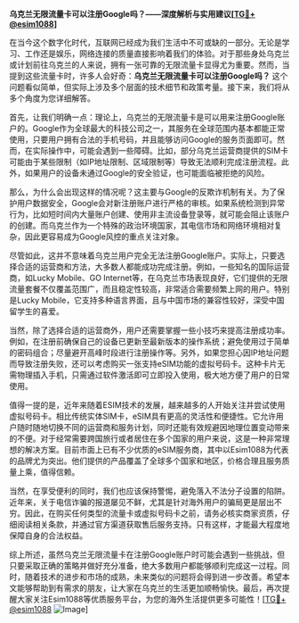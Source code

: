 **乌克兰无限流量卡可以注册Google吗？——深度解析与实用建议[[TG💪+ @esim1088](https://t.me/s/esim1088)]**

在当今这个数字化时代，互联网已经成为我们生活中不可或缺的一部分。无论是学习、工作还是娱乐，网络连接的质量直接影响着我们的体验。对于那些身处乌克兰或计划前往乌克兰的人来说，拥有一张可靠的无限流量卡显得尤为重要。然而，当提到这些流量卡时，许多人会好奇：**乌克兰无限流量卡可以注册Google吗？** 这个问题看似简单，但实际上涉及多个层面的技术细节和政策考量。接下来，我们将从多个角度为您详细解答。

首先，让我们明确一点：理论上，乌克兰的无限流量卡是可以用来注册Google账户的。Google作为全球最大的科技公司之一，其服务在全球范围内基本都能正常使用，只要用户拥有合法的手机号码，并且能够访问Google的服务页面即可。然而，在实际操作中，可能会遇到一些障碍。比如，部分乌克兰运营商提供的SIM卡可能由于某些限制（如IP地址限制、区域限制等）导致无法顺利完成注册流程。此外，如果用户的设备未通过Google的安全验证，也可能面临被拒绝的风险。

那么，为什么会出现这样的情况呢？这主要与Google的反欺诈机制有关。为了保护用户数据安全，Google会对新注册账户进行严格的审核。如果系统检测到异常行为，比如短时间内大量账户创建、使用非主流设备登录等，就可能会阻止该账户的创建。而乌克兰作为一个特殊的政治环境国家，其电信市场和网络环境相对复杂，因此更容易成为Google风控的重点关注对象。

尽管如此，这并不意味着乌克兰用户完全无法注册Google账户。实际上，只要选择合适的运营商和方法，大多数人都能成功完成注册。例如，一些知名的国际运营商，如Lucky Mobile、GO Internet等，在乌克兰市场表现良好，它们提供的无限流量套餐不仅覆盖范围广，而且稳定性较高，非常适合需要频繁上网的用户。特别是Lucky Mobile，它支持多种语言界面，且与中国市场的兼容性较好，深受中国留学生的喜爱。

当然，除了选择合适的运营商外，用户还需要掌握一些小技巧来提高注册成功率。例如，在注册前确保自己的设备已更新至最新版本的操作系统；避免使用过于简单的密码组合；尽量避开高峰时段进行注册操作等。另外，如果您担心因IP地址问题而导致注册失败，还可以考虑购买一张支持eSIM功能的虚拟号码卡。这种卡片无需物理插入手机，只需通过软件激活即可立即投入使用，极大地方便了用户的日常使用。

值得一提的是，近年来随着ESIM技术的发展，越来越多的人开始关注并尝试使用虚拟号码卡。相比传统实体SIM卡，eSIM具有更高的灵活性和便捷性。它允许用户随时随地切换不同的运营商和服务计划，同时还能有效规避因地理位置变动带来的不便。对于经常需要跨国旅行或者居住在多个国家的用户来说，这是一种非常理想的解决方案。目前市面上已有不少优质的eSIM服务商，其中以Esim1088为代表的品牌尤为突出。他们提供的产品覆盖了全球多个国家和地区，价格合理且服务质量上乘，值得信赖。

当然，在享受便利的同时，我们也应该保持警惕，避免落入不法分子设置的陷阱。近年来，关于电信诈骗的报道屡见不鲜，尤其是针对海外用户的骗局更是层出不穷。因此，在购买任何类型的流量卡或虚拟号码卡之前，请务必核实商家资质，仔细阅读相关条款，并通过官方渠道获取售后服务支持。只有这样，才能最大程度地保障自身的合法权益。

综上所述，虽然乌克兰无限流量卡在注册Google账户时可能会遇到一些挑战，但只要采取正确的策略并做好充分准备，绝大多数用户都能够顺利完成这一过程。同时，随着技术的进步和市场的成熟，未来类似的问题将会得到进一步改善。希望本文能够帮助到有需求的朋友，让大家在乌克兰的生活更加顺畅愉快。最后，再次提醒大家关注Esim1088等优质服务平台，为您的海外生活提供更多可能性！[[TG💪+ @esim1088](https://t.me/s/esim1088) ![Image](https://i.postimg.cc/4NQfJmqS/Snipaste-2025-05-13-00-14-12.png)]